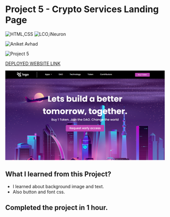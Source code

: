 # Project 5 - Crypto Services Landing Page

![HTML,CSS](https://img.shields.io/badge/HTML-CSS-red?style=for-the-badge)  ![LCO,iNeuron](https://img.shields.io/badge/LCO-iNeuron-orange?style=for-the-badge)

![Aniket Avhad](https://img.shields.io/badge/-Aniket%20Avhad-lightgrey?style=for-the-badge)

![Project 5](https://img.shields.io/badge/Project-5-brightgreen?style=for-the-badge) 

[DEPLOYED WEBSITE LINK](https://fsbproject5.netlify.app/)



![P5](./P5.png)

## What I learned from this Project?

- I learned about background image and text.
- Also button and font css.

## Completed the project in **1 hour**.